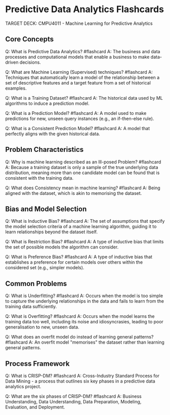 # Predictive Data Analytics Flashcards

TARGET DECK: CMPU4011 - Machine Learning for Predictive Analytics

## Core Concepts

Q: What is Predictive Data Analytics? #flashcard 
A: The business and data processes and computational models that enable a business to make data-driven decisions.
<!--ID: 1757970302271-->


Q: What are Machine Learning (Supervised) techniques? #flashcard 
A: Techniques that automatically learn a model of the relationship between a set of descriptive features and a target feature from a set of historical examples.
<!--ID: 1757970302285-->


Q: What is a Training Dataset? #flashcard 
A: The historical data used by ML algorithms to induce a prediction model.
<!--ID: 1757970302289-->


Q: What is a Prediction Model? #flashcard 
A: A model used to make predictions for new, unseen query instances (e.g., an if-then-else rule).
<!--ID: 1757970302293-->


Q: What is a Consistent Prediction Model? #flashcard 
A: A model that perfectly aligns with the given historical data.
<!--ID: 1757970302298-->


## Problem Characteristics

Q: Why is machine learning described as an Ill-posed Problem? #flashcard 
A: Because a training dataset is only a sample of the true underlying data distribution, meaning more than one candidate model can be found that is consistent with the training data.
<!--ID: 1757970302302-->


Q: What does Consistency mean in machine learning? #flashcard 
A: Being aligned with the dataset, which is akin to memorising the dataset.
<!--ID: 1757970302307-->


## Bias and Model Selection

Q: What is Inductive Bias? #flashcard 
A: The set of assumptions that specify the model selection criteria of a machine learning algorithm, guiding it to learn relationships beyond the dataset itself.
<!--ID: 1757970302310-->


Q: What is Restriction Bias? #flashcard 
A: A type of inductive bias that limits the set of possible models the algorithm can consider.
<!--ID: 1757970302313-->


Q: What is Preference Bias? #flashcard 
A: A type of inductive bias that establishes a preference for certain models over others within the considered set (e.g., simpler models).
<!--ID: 1757970302315-->


## Common Problems

Q: What is Underfitting? #flashcard 
A: Occurs when the model is too simple to capture the underlying relationships in the data and fails to learn from the training data sufficiently.
<!--ID: 1757970302317-->


Q: What is Overfitting? #flashcard 
A: Occurs when the model learns the training data too well, including its noise and idiosyncrasies, leading to poor generalisation to new, unseen data.
<!--ID: 1757970302320-->


Q: What does an overfit model do instead of learning general patterns? #flashcard 
A: An overfit model "memorises" the dataset rather than learning general patterns.
<!--ID: 1757970302323-->


## Process Framework

Q: What is CRISP-DM? #flashcard 
A: Cross-Industry Standard Process for Data Mining - a process that outlines six key phases in a predictive data analytics project.
<!--ID: 1757970302327-->


Q: What are the six phases of CRISP-DM? #flashcard 
A: Business Understanding, Data Understanding, Data Preparation, Modeling, Evaluation, and Deployment.
<!--ID: 1757970302330-->
